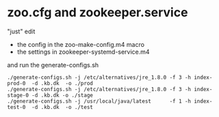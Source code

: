 
# zoo.cfg and zookeeper.service

"just" edit 

* the config in the zoo-make-config.m4 macro 
* the settings in zookeeper-systemd-service.m4

and run the generate-configs.sh

```
./generate-configs.sh -j /etc/alternatives/jre_1.8.0 -f 3 -h index-prod-0  -d .kb.dk  -o ./prod
./generate-configs.sh -j /etc/alternatives/jre_1.8.0 -f 3 -h index-stage-0 -d .kb.dk -o ./stage
./generate-configs.sh -j /usr/local/java/latest      -f 1 -h index-test-0  -d .kb.dk  -o ./test

```
